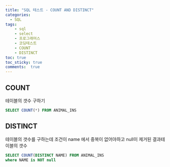 ```yaml
---
title: "SQL 테스트 - COUNT AND DISTINCT"
categories: 
  - SQL
tags: 
    - sql
    - select
    - 프로그래머스
    - 코딩테스트
    - COUNT
    - DISTINCT
toc: true
toc_sticky: true
comments:  true
---
```


## COUNT
테이블의 갯수 구하기
```sql
SELECT COUNT(*) FROM ANIMAL_INS
```

## DISTINCT
테이블의 갯수를 구하는데 조건이 name 에서 중복이 없어야하고 null이 제거된 결과테이블의 갯수
```sql
SELECT COUNT(DISTINCT NAME) FROM ANIMAL_INS
where NAME is NOT null
```